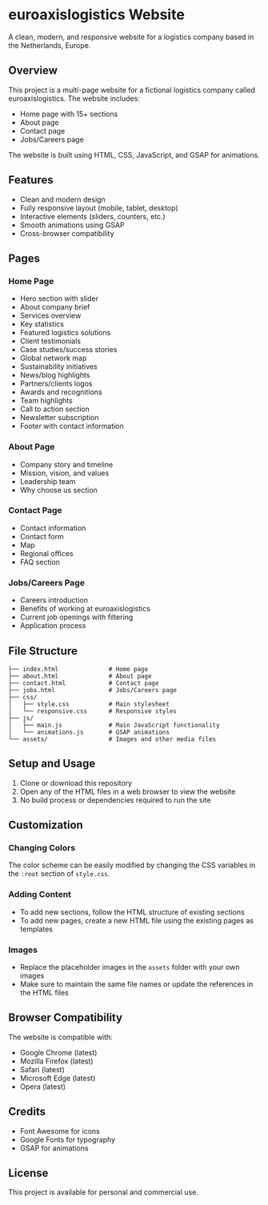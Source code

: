 # euroaxislogistics Website

A clean, modern, and responsive website for a logistics company based in the Netherlands, Europe.

## Overview

This project is a multi-page website for a fictional logistics company called euroaxislogistics. The website includes:

- Home page with 15+ sections
- About page
- Contact page
- Jobs/Careers page

The website is built using HTML, CSS, JavaScript, and GSAP for animations.

## Features

- Clean and modern design
- Fully responsive layout (mobile, tablet, desktop)
- Interactive elements (sliders, counters, etc.)
- Smooth animations using GSAP
- Cross-browser compatibility

## Pages

### Home Page
- Hero section with slider
- About company brief
- Services overview
- Key statistics
- Featured logistics solutions
- Client testimonials
- Case studies/success stories
- Global network map
- Sustainability initiatives
- News/blog highlights
- Partners/clients logos
- Awards and recognitions
- Team highlights
- Call to action section
- Newsletter subscription
- Footer with contact information

### About Page
- Company story and timeline
- Mission, vision, and values
- Leadership team
- Why choose us section

### Contact Page
- Contact information
- Contact form
- Map
- Regional offices
- FAQ section

### Jobs/Careers Page
- Careers introduction
- Benefits of working at euroaxislogistics
- Current job openings with filtering
- Application process

## File Structure

```
├── index.html              # Home page
├── about.html              # About page
├── contact.html            # Contact page
├── jobs.html               # Jobs/Careers page
├── css/
│   ├── style.css           # Main stylesheet
│   └── responsive.css      # Responsive styles
├── js/
│   ├── main.js             # Main JavaScript functionality
│   └── animations.js       # GSAP animations
└── assets/                 # Images and other media files
```

## Setup and Usage

1. Clone or download this repository
2. Open any of the HTML files in a web browser to view the website
3. No build process or dependencies required to run the site

## Customization

### Changing Colors
The color scheme can be easily modified by changing the CSS variables in the `:root` section of `style.css`.

### Adding Content
- To add new sections, follow the HTML structure of existing sections
- To add new pages, create a new HTML file using the existing pages as templates

### Images
- Replace the placeholder images in the `assets` folder with your own images
- Make sure to maintain the same file names or update the references in the HTML files

## Browser Compatibility

The website is compatible with:
- Google Chrome (latest)
- Mozilla Firefox (latest)
- Safari (latest)
- Microsoft Edge (latest)
- Opera (latest)

## Credits

- Font Awesome for icons
- Google Fonts for typography
- GSAP for animations

## License

This project is available for personal and commercial use.

